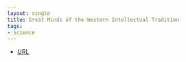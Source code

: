 ```yaml
---
layout: single
title: Great Minds of the Western Intellectual Tradition
tags:
- Science
---
```



- [URL](https://www.thegreatcourses.com/courses/great-minds-of-the-western-intellectual-tradition-3rd-edition.html)
